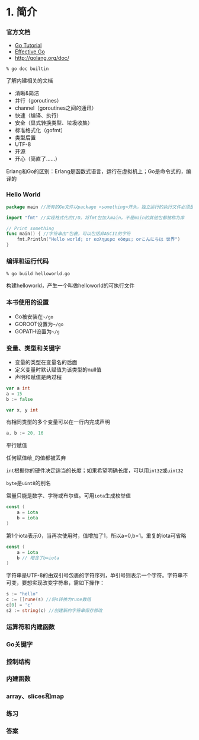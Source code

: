 # 1. 简介

### 官方文档

- [Go Tutorial](http://golang.org/doc/go_tutorial.html)
- [Effective Go](http://golang.org/doc/effective_go.html)
- http://golang.org/doc/

```
% go doc builtin
```

了解内建相关的文档

- 清晰&简洁
- 并行（goroutines）
- channel（goroutines之间的通讯）
- 快速（编译、执行）
- 安全（显式转换类型、垃圾收集）
- 标准格式化（gofmt）
- 类型后置
- UTF-8
- 开源
- 开心（简直了……）

Erlang和Go的区别：Erlang是函数式语言，运行在虚拟机上；Go是命令式的，编译的

### Hello World

```go
package main //所有的Go文件以package <something>开头，独立运行的执行文件必须是package main

import "fmt" //实现格式化的I/O。将fmt包加入main。不是main的其他包都被称为库

// Print something
func main() { //字符串由"包裹，可以包括非ASCII的字符
    fmt.Println("Hello world; or καλημερα κóσμε; orこんにちは 世界")
}
```

### 编译和运行代码

```
% go build helloworld.go
```

构建helloworld，产生一个叫做helloworld的可执行文件

### 本书使用的设置

- Go被安装在`~/go`
- GOROOT设置为`~/go`
- GOPATH设置为`~/g`

### 变量、类型和关键字

- 变量的类型在变量名的后面
- 定义变量时默认赋值为该类型的null值
- 声明和赋值是两过程

```go
var a int
a = 15
b := false
```

```go
var x, y int
```

有相同类型的多个变量可以在一行内完成声明

```go
a, b := 20, 16
```

平行赋值

任何赋值给`_`的值都被丢弃

`int`根据你的硬件决定适当的长度；如果希望明确长度，可以用`int32`或`uint32`

`byte`是`uint8`的别名

常量只能是数字、字符或布尔值。可用`iota`生成枚举值

```go
const (
    a = iota
    b = iota
)
```

第1个iota表示0，当再次使用时，值增加了1，所以a=0,b=1。重复的iota可省略

```go
const (
    a = iota
    b // 暗含了b=iota
)
```

字符串是UTF-8的由双引号包裹的字符序列，单引号则表示一个字符。字符串不可变，要想实现改变字符串，需如下操作：

```go
s := "hello"
c := []rune(s) //将s转换为rune数组
c[0] = 'c'
s2 := string(c) //创建新的字符串保存修改
```



### 运算符和内建函数

### Go关键字

### 控制结构

### 内建函数

### array、slices和map

### 练习

### 答案
